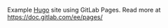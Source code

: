 Example [Hugo](https://gohugo.io/) site using GitLab Pages. Read more at https://doc.gitlab.com/ee/pages/